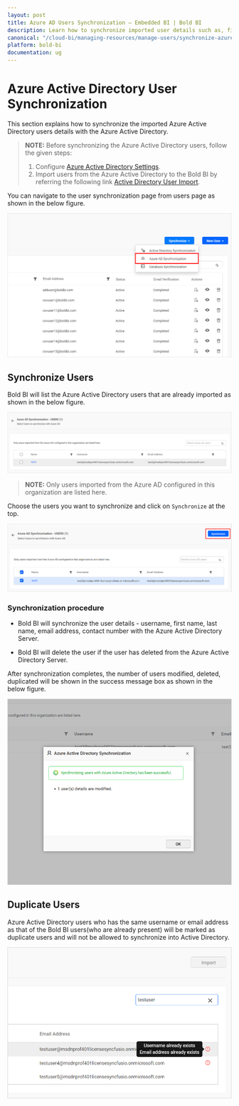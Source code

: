 ```yaml
---
layout: post
title: Azure AD Users Synchronization – Embedded BI | Bold BI
description: Learn how to synchronize imported user details such as, first name, last name, email address, and contact number from Azure Active Directory in Bold BI Embedded.
canonical: "/cloud-bi/managing-resources/manage-users/synchronize-azure-active-directory-users/"
platform: bold-bi
documentation: ug
---
```


# Azure Active Directory User Synchronization

This section explains how to synchronize the imported Azure Active Directory users details with the Azure Active Directory.

> **NOTE:**  Before synchronizing the Azure Active Directory users, follow the given steps:
> 1. Configure [Azure Active Directory Settings](/embedded-bi/site-administration/azure-active-directory/).
> 2. Import users from the Azure Active Directory to the Bold BI by referring the following link [Active Directory User Import](/embedded-bi/managing-resources/manage-users/import-azure-active-directory-users/).

You can navigate to the user synchronization page from users page as shown in the below figure.

![Azure Active Directory Synchronization Link](/static/assets/embedded/managing-resources/manage-users/images/azure-user-synchronisation-navigation-button.png#width=65%)

## Synchronize Users

Bold BI will list the Azure Active Directory users that are already imported as shown in the below figure.

![Azure Active Directory Imported user list](/static/assets/embedded/managing-resources/manage-users/images/imported-azure-user-list.png)

> **NOTE:**  Only users imported from the Azure AD configured in this organization are listed here.

Choose the users you want to synchronize and click on `Synchronize` at the top.

![Synchronize button](/static/assets/embedded/managing-resources/manage-users/images/Azure-Synchronize-button.png)

### Synchronization procedure

* Bold BI will synchronize the user details - username, first name, last name, email address, contact number with the Azure Active Directory Server.

* Bold BI will delete the user if the user has deleted from the Azure Active Directory Server. 

After synchronization completes, the number of users modified, deleted, duplicated will be shown in the success message box as shown in the below figure.

![Synchronization confirmation window](/static/assets/embedded/managing-resources/manage-users/images/Azure-Synchronization-Confirmation-window.png#width=60%)

## Duplicate Users

Azure Active Directory users who has the same username or email address as that of the Bold BI users(who are already present) will be marked as duplicate users and will not be allowed to synchronize into Active Directory.

![Display Duplicated users](/static/assets/embedded/managing-resources/manage-users/images/display-azure-duplicate-message.png#width=50%)